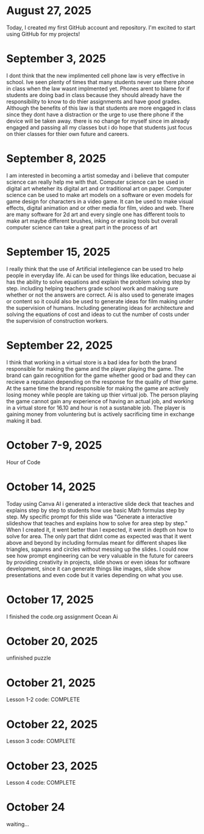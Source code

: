 # August 27, 2025

Today, I created my first GitHub account and repository. I'm excited to start using GitHub for my projects!

# September 3, 2025

I dont think that the new implimented cell phone law is very effective in school. Ive seen plenty of times that many students never use there phone in class when the law wasnt implmented yet. Phones arent to blame for if students are doing bad in class because they should already have the responsibility to know to do thier assignments and have good grades. Although the benefits of this law is that students are more engaged in class since they dont have a distraction or the urge to use there phone if the device will be taken away. there is no change for myself since im already engaged and passing all my classes but i do hope that students just focus on thier classes for thier own future and careers.

# September 8, 2025
I am interested in becoming a artist someday and i believe that computer science can really help me with that. Computer science can be used in digital art wheteher its digital art and or traditional art on paper. Computer science can be used to make art models on a software or even models for game design for characters in a video game. It can be used to make visual effects, digital animation and or other media for film, video and web. There are many software for 2d art and every single one has different tools to make art maybe different brushes, inking or erasing tools but overall computer science can take a great part in the process of art

# September 15, 2025
I really think that the use of Artificial intellegience can be used tro help people in everyday life. Ai can be used for things like education, becuase ai has the ability to solve equations and explain the problem solving step by step. including helping teachers grade school work and making sure whether or not the answers are correct. Ai is also used to generate images or content so it could also be used to generate ideas for film making under the supervision of humans. Including generating ideas for architecture and solving the equations of cost and ideas to cut the number of costs under the supervision of construction workers.

# September 22, 2025
I think that working in a virtual store is a bad idea for both the brand responsible for making the game and the player playing the game. The brand can gain recognition for the game whether good or bad and they can recieve a reputaion depending on the response for the quality of thier game. At the same time the brand responsible for making the game are actively losing money while people are taking up thier virtual job. The person playing the game cannot gain any experience of having an actual job, and working in a virtual store for 16.10 and hour is not a sustanable job. The player is gaining money from voluntering but is actively sacrificing time in exchange making it bad.

# October 7-9, 2025 
Hour of Code

# October 14, 2025
Today using Canva AI i generated a interactive slide deck that teaches and explains step by step to students how use basic Math formulas step by step. My specific prompt for this slide was "Generate a interactive slideshow that teaches and explains how to solve for area step by step." When I created it, it went better than I expected, it went in depth on how to solve for area. The only part that didnt come as expected was that it went above and beyond by including formulas meant for different shapes like triangles, sqaures and circles without messing up the slides.
I could now see how prompt engineering can be very valuable in the future for careers by providing creativity in projects, slide shows or even ideas for software development, since it can generate things like images, slide show presentations and even code but it varies depending on what you use.

# October 17, 2025
I finished the code.org assignment
Ocean Ai

# October 20, 2025
unfinished puzzle

# October 21, 2025
Lesson 1-2 code: COMPLETE

# October 22, 2025
Lesson 3 code: COMPLETE

# October 23, 2025
Lesson 4 code: COMPLETE

# October 24
waiting...
